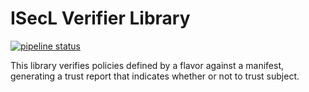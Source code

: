 # ISecL Verifier Library

[![pipeline status](https://gitlab.devtools.intel.com/sst/isecl/lib/verifier/badges/%{default_branch}/pipeline.svg)](https://gitlab.devtools.intel.com/sst/isecl/lib/verifier/commits/%{default_branch})

This library verifies policies defined by a flavor against a manifest, generating a trust report that indicates whether or not to trust subject.